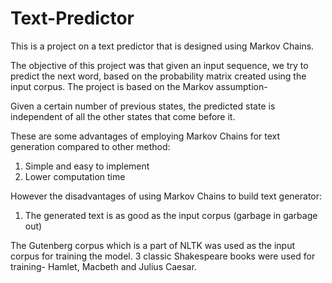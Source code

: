 # Text-Predictor

This is a project on a text predictor that is designed using Markov Chains.

The objective of this project was that given an input sequence, we try to predict the next word, based on the probability matrix created using the input corpus. The project is based on the Markov assumption-

Given a certain number of previous states, the predicted state is independent of all the other states that come before it.

These are some advantages of employing Markov Chains for text generation compared to other method:
1. Simple and easy to implement
2. Lower computation time

However the disadvantages of using Markov Chains to build text generator:
1. The generated text is as good as the input corpus (garbage in garbage out)

The Gutenberg corpus which is a part of NLTK was used as the input corpus for training the model. 3 classic Shakespeare books were used for training- Hamlet, Macbeth and Julius Caesar.
